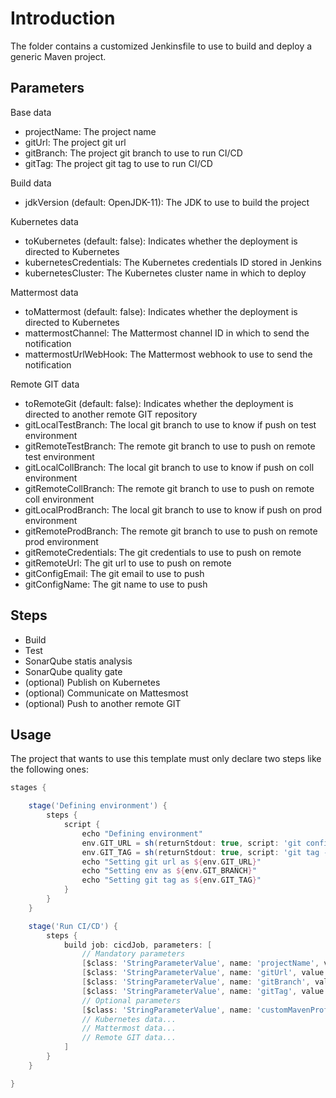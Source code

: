 # Introduction

The folder contains a customized Jenkinsfile to use to build and deploy a generic Maven project.

## Parameters

Base data
- projectName: The project name
- gitUrl: The project git url
- gitBranch: The project git branch to use to run CI/CD
- gitTag: The project git tag to use to run CI/CD

Build data
- jdkVersion (default: OpenJDK-11): The JDK to use to build the project

Kubernetes data
- toKubernetes (default: false): Indicates whether the deployment is directed to Kubernetes
- kubernetesCredentials: The Kubernetes credentials ID stored in Jenkins
- kubernetesCluster: The Kubernetes cluster name in which to deploy

Mattermost data
- toMattermost (default: false): Indicates whether the deployment is directed to Kubernetes
- mattermostChannel: The Mattermost channel ID in which to send the notification
- mattermostUrlWebHook: The Mattermost webhook to use to send the notification

Remote GIT data
- toRemoteGit (default: false): Indicates whether the deployment is directed to another remote GIT repository
- gitLocalTestBranch: The local git branch to use to know if push on test environment
- gitRemoteTestBranch: The remote git branch to use to push on remote test environment
- gitLocalCollBranch: The local git branch to use to know if push on coll environment
- gitRemoteCollBranch: The remote git branch to use to push on remote coll environment
- gitLocalProdBranch: The local git branch to use to know if push on prod environment
- gitRemoteProdBranch: The remote git branch to use to push on remote prod environment
- gitRemoteCredentials: The git credentials to use to push on remote
- gitRemoteUrl: The git url to use to push on remote
- gitConfigEmail: The git email to use to push
- gitConfigName: The git name to use to push

## Steps

- Build
- Test
- SonarQube statis analysis
- SonarQube quality gate
- (optional) Publish on Kubernetes
- (optional) Communicate on Mattesmost
- (optional) Push to another remote GIT

## Usage

The project that wants to use this template must only declare two steps like the following ones:

```groovy
stages {

    stage('Defining environment') {
        steps {
            script {
                echo "Defining environment"
                env.GIT_URL = sh(returnStdout: true, script: 'git config remote.origin.url').trim()
                env.GIT_TAG = sh(returnStdout: true, script: 'git tag -l --points-at HEAD').trim()
                echo "Setting git url as ${env.GIT_URL}"
                echo "Setting env as ${env.GIT_BRANCH}"
                echo "Setting git tag as ${env.GIT_TAG}"
            }
        }
    }

    stage('Run CI/CD') {
        steps {
            build job: cicdJob, parameters: [
                // Mandatory parameters
                [$class: 'StringParameterValue', name: 'projectName', value: 'MyProjectName'],
                [$class: 'StringParameterValue', name: 'gitUrl', value: env.GIT_URL],
                [$class: 'StringParameterValue', name: 'gitBranch', value: env.GIT_BRANCH],
                [$class: 'StringParameterValue', name: 'gitTag', value: env.GIT_TAG]
                // Optional parameters
                [$class: 'StringParameterValue', name: 'customMavenProfile', value: '-Ptest']
                // Kubernetes data...
                // Mattermost data...
                // Remote GIT data...
            ]
        }
    }

}
```
